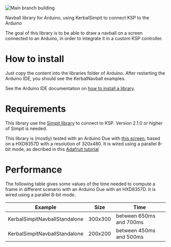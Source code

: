 ![Main branch building](https://github.com/Simpit-team/KerbalSimpitNavball/actions/workflows/ci-arduino.yml/badge.svg)


Navball library for Arduino, using KerbalSimpit to connect KSP to the Arduino

The goal of this library is to be able to draw a navball on a screen connected to an Arduino, in order to integrate it in a custom KSP controller.

# How to install

Just copy the content into the libraries folder of Arduino. After restarting the Arduino IDE, you should see the KerbalNavball examples.

See the Arduino IDE documentation on [how to install a library](https://docs.arduino.cc/software/ide-v1/tutorials/installing-libraries).

# Requirements

This library use the [Simpit library](https://github.com/Simpit-team/KerbalSimpitRevamped) to connect to KSP. Version 2.1.0 or higher of Simpit is needed.

This library is (mostly) tested with an Arduino Due with [this screen](https://www.adafruit.com/product/2050), based on a HXD8357D with a resolution of 320x480. It is wired using a parallel 8-bit mode, as decribed in this [Adafruit tutorial](https://learn.adafruit.com/adafruit-2-8-and-3-2-color-tft-touchscreen-breakout-v2/pinouts)

# Performance

The following table gives some values of the time needed to compute a frame in different scenario with an Arduino Due with an HXD8357D. It is wired using a parallel 8-bit mode.

| Example                                          | Size     | Time                     |
| ------------------------------------------------ | -------- | ------------------------ |
| KerbalSimpitNavballStandalone                    | 300x300  | between 650ms and 700ms  |
| KerbalSimpitNavballStandalone                    | 200x200  | between 450ms and 500ms  |
